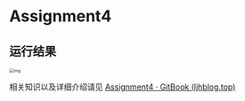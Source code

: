 # Assignment4

## 运行结果

<img src="https://gitee.com/ljh112233/whatisthis/raw/master/static/OB6G~@HX7%7D%7DGEM@$EC69YYT.png" alt="img" style="zoom:50%;" />



相关知识以及详细介绍请见 [Assignment4 · GitBook (ljhblog.top)](https://www.ljhblog.top/CG/GAMES101/assignment4.html)

